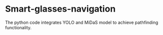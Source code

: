 # Smart-glasses-navigation
The python code integrates YOLO and MiDaS model to achieve pathfinding functionality.
